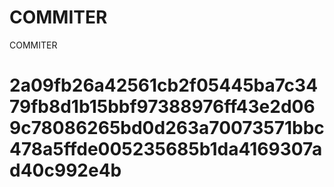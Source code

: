 # COMMITER
COMMITER






# 2a09fb26a42561cb2f05445ba7c3479fb8d1b15bbf97388976ff43e2d069c78086265bd0d263a70073571bbc478a5ffde005235685b1da4169307ad40c992e4b
